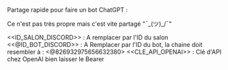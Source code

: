 Partage rapide pour faire un bot ChatGPT :

Ce n'est pas très propre mais c'est vite partagé "¯\_(ツ)_/¯"

<<ID_SALON_DISCORD>>  :  A remplacer par l'ID du salon
<<@ID_BOT_DISCORD>> : A Remplacer par l'ID du bot, la chaine doit resembler à : <@826932975656632380>
<<CLE_API_OPENAI>> : Clé d'API chez OpenAI bien laisser le Bearer
